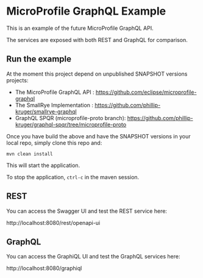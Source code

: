 # MicroProfile GraphQL Example

This is an example of the future MicroProfile GraphQL API.

The services are exposed with both REST and GraphQL for comparison.

## Run the example

At the moment this project depend on unpublished SNAPSHOT versions projects:

* The MicroProfile GraphQL API : https://github.com/eclipse/microprofile-graphql
* The SmallRye Implementation : https://github.com/phillip-kruger/smallrye-graphql
* GraphQL SPQR (microprofile-proto branch): https://github.com/phillip-kruger/graphql-spqr/tree/microprofile-proto

Once you have build the above and have the SNAPSHOT versions in your local repo, simply clone this repo and:

```
mvn clean install
```

This will start the application.

To stop the application, `ctrl-c` in the maven session.

## REST

You can access the Swagger UI and test the REST service here:

http://localhost:8080/rest/openapi-ui

## GraphQL

You can access the GraphiQL UI and test the GraphQL services here:

http://localhost:8080/graphiql